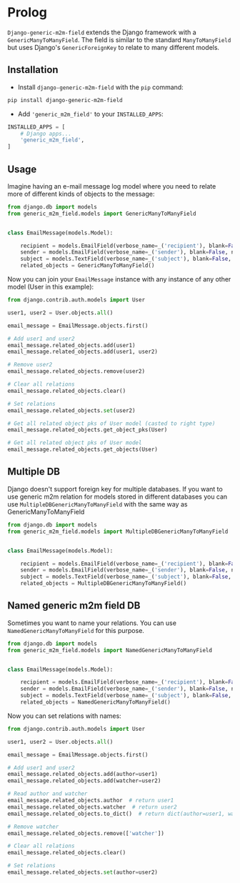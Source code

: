 Prolog
======

`Django-generic-m2m-field` extends the Django framework with a `GenericManyToManyField`. The field is similar to the standard `ManyToManyField` but uses Django's `GenericForeignKey` to relate to many different models.

Installation
------------

- Install `django-generic-m2m-field` with the `pip` command:

```bash
pip install django-generic-m2m-field
```

- Add `'generic_m2m_field'` to your `INSTALLED_APPS`:

```python
INSTALLED_APPS = [
    # Django apps...
    'generic_m2m_field',
]
```

Usage
-----
Imagine having an e-mail message log model where you need to relate more of different kinds of objects to the message:

```python
from django.db import models
from generic_m2m_field.models import GenericManyToManyField


class EmailMessage(models.Model):

    recipient = models.EmailField(verbose_name=_('recipient'), blank=False, null=False)
    sender = models.EmailField(verbose_name=_('sender'), blank=False, null=False)
    subject = models.TextField(verbose_name=_('subject'), blank=False, null=False)
    related_objects = GenericManyToManyField()

```

Now you can join your `EmailMessage` instance with any instance of any other model (User in this example):


```python
from django.contrib.auth.models import User

user1, user2 = User.objects.all()

email_message = EmailMessage.objects.first()

# Add user1 and user2
email_message.related_objects.add(user1)
email_message.related_objects.add(user1, user2)

# Remove user2
email_message.related_objects.remove(user2)

# Clear all relations
email_message.related_objects.clear()

# Set relations
email_message.related_objects.set(user2)

# Get all related object pks of User model (casted to right type)
email_message.related_objects.get_object_pks(User)

# Get all related object pks of User model
email_message.related_objects.get_objects(User)

```

Multiple DB
-----------

Django doesn't support foreign key for multiple databases. If you want to use generic m2m relation for models stored in different databases you can use ``MultipleDBGenericManyToManyField`` with the same way as GenericManyToManyField


```python
from django.db import models
from generic_m2m_field.models import MultipleDBGenericManyToManyField


class EmailMessage(models.Model):

    recipient = models.EmailField(verbose_name=_('recipient'), blank=False, null=False)
    sender = models.EmailField(verbose_name=_('sender'), blank=False, null=False)
    subject = models.TextField(verbose_name=_('subject'), blank=False, null=False)
    related_objects = MultipleDBGenericManyToManyField()

```

Named generic m2m field DB
--------------------------

Sometimes you want to name your relations. You can use ``NamedGenericManyToManyField`` for this purpose.

```python
from django.db import models
from generic_m2m_field.models import NamedGenericManyToManyField


class EmailMessage(models.Model):

    recipient = models.EmailField(verbose_name=_('recipient'), blank=False, null=False)
    sender = models.EmailField(verbose_name=_('sender'), blank=False, null=False)
    subject = models.TextField(verbose_name=_('subject'), blank=False, null=False)
    related_objects = NamedGenericManyToManyField()

```

Now you can set relations with names:


```python
from django.contrib.auth.models import User

user1, user2 = User.objects.all()

email_message = EmailMessage.objects.first()

# Add user1 and user2
email_message.related_objects.add(author=user1)
email_message.related_objects.add(watcher=user2)

# Read author and watcher
email_message.related_objects.author  # return user1
email_message.related_objects.watcher  # return user2
email_message.related_objects.to_dict()  # return dict(author=user1, watcher=user2) 

# Remove watcher
email_message.related_objects.remove(['watcher'])

# Clear all relations
email_message.related_objects.clear()

# Set relations
email_message.related_objects.set(author=user2)
```
